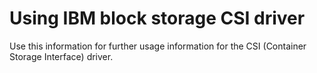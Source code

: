 # Using IBM block storage CSI driver

Use this information for further usage information for the CSI (Container Storage Interface) driver.



